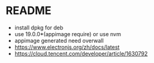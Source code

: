 # README

- install dpkg for deb
- use 19.0.0\*(appimage require) or use nvm
- appimage generated need overwall
- https://www.electronjs.org/zh/docs/latest
- https://cloud.tencent.com/developer/article/1630792
